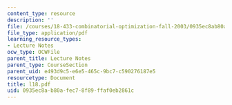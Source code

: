 ```yaml
---
content_type: resource
description: ''
file: /courses/18-433-combinatorial-optimization-fall-2003/0935ec8ab80afec78f89ffaf0eb2861c_l18.pdf
file_type: application/pdf
learning_resource_types:
- Lecture Notes
ocw_type: OCWFile
parent_title: Lecture Notes
parent_type: CourseSection
parent_uid: e493d9c5-e6e5-465c-9bc7-c590276187e5
resourcetype: Document
title: l18.pdf
uid: 0935ec8a-b80a-fec7-8f89-ffaf0eb2861c
---
```

